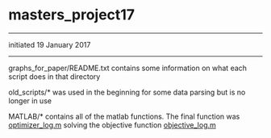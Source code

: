 # masters_project17


*** 
initiated 19 January 2017
***

graphs_for_paper/README.txt contains some information on what each script does in that directory

old_scripts/* was used in the beginning for some data parsing but is no longer in use

MATLAB/* contains all of the matlab functions. The final function was [optimizer_log.m](https://github.com/semccomas/masters_project17/blob/master/MATLAB/optimizer_log.m) solving the objective function [objective_log.m](https://github.com/semccomas/masters_project17/blob/master/MATLAB/objective_log.m)